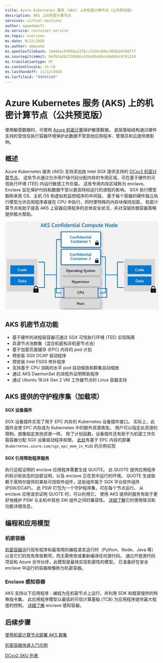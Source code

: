 ```yaml
---
title: Azure Kubernetes 服务 (AKS) 上的机密计算节点（公共预览版）
description: AKS 上的机密计算节点
services: virtual-machines
author: agowdamsft
ms.service: container-service
ms.topic: overview
ms.date: 9/22/2020
ms.author: amgowda
ms.openlocfilehash: 1b945ac9f656a227bcc3335cb0ec995626f98f77
ms.sourcegitcommit: 04fb3a2b272d4bbc43de5b4dbceda9d4c9701310
ms.translationtype: HT
ms.contentlocale: zh-CN
ms.lasthandoff: 11/12/2020
ms.locfileid: "94564168"
---
```

# <a name="confidential-computing-nodes-on-azure-kubernetes-service-public-preview"></a>Azure Kubernetes 服务 (AKS) 上的机密计算节点（公共预览版）

使用敏感数据时，可使用 [Azure 机密计算](overview.md)保护敏感数据。 底层基础结构通过硬件支持的受信任执行容器环境保护此数据不受其他应用程序、管理员和云提供商影响。

## <a name="overview"></a>概述

Azure Kubernetes 服务 (AKS) 支持添加由 Intel SGX 提供支持的 [DCsv2 机密计算节点](confidential-computing-enclaves.md)。 这些节点通过允许用户级代码分配内存的专用区域，可在基于硬件的可信执行环境 (TEE) 内运行敏感工作负载。 这些专用内存区域称为 enclave。 Enclave 旨在保护代码和数据不受以更高特权运行的进程的影响。 SGX 执行模型删除来宾 OS、主机 OS 和虚拟机监控程序的中间层。 基于每个容器的硬件独立执行模型允许应用程序直接在 CPU 中执行，同时使特殊的内存块保持加密。 机密计算节点有助于提高 AKS 上容器应用程序的总体安全状况，并对深层防御容器策略提供极大帮助。 

![sgx 节点概述](./media/confidential-nodes-aks-overview/sgxaksnode.jpg)

## <a name="aks-confidential-nodes-features"></a>AKS 机密节点功能

- 基于硬件的进程级容器可通过 SGX 可信执行环境 (TEE) 实现隔离 
- 异源节点池群集（混合机密和非机密节点池）
- 基于加密页面缓存 (EPC) 内存的 pod 计划
- 预安装 SGX DCAP 驱动程序
- 预安装 Intel FSGS 修补程序
- 支持基于 CPU 消耗的水平 pod 自动缩放和群集自动缩放
- 通过 AKS DaemonSet 的进程外证明帮助程序
- 通过 Ubuntu 18.04 Gen 2 VM 工作器节点的 Linux 容器支持

## <a name="aks-provided-daemon-sets-addon"></a>AKS 提供的守护程序集（加载项）

#### <a name="sgx-device-plugin"></a>SGX 设备插件 <a id="sgx-plugin"></a>

SGX 设备插件实现了用于 EPC 内存的 Kubernetes 设备插件接口。 实际上，此插件会使 EPC 内存成为 Kubernetes 中的额外资源类型。 用户可以指定此资源的限制，就像指定其他资源一样。 除了计划函数，设备插件还有助于为机密工作负载容器分配 SGX 设备驱动程序权限。 [此处](https://github.com/Azure-Samples/confidential-computing/blob/main/containersamples/helloworld/helm/templates/helloworld.yaml)有基于 EPC 内存的部署 (`kubernetes.azure.com/sgx_epc_mem_in_MiB`) 的示例实现

#### <a name="sgx-quote-helper-service"></a>SGX 引用帮助程序服务 <a id="sgx-quote"></a>

执行远程证明的 enclave 应用程序需要生成 QUOTE。 此 QUOTE 提供应用程序的标识和状态的加密证明，以及 enclave 正在其中运行的环境。 QUOTE 生成依赖于英特尔提供的某些可信软件组件，这些组件属于 SGX 平台软件组件 (PSW/DCAP)。 此 PSW 打包为一个守护程序集，可在每个节点运行。 从 enclave 应用请求证明 QUOTE 时，可以利用它。 使用 AKS 提供的服务有助于更好地维护 PSW 与主机中其他 SW 组件之间的兼容性。 [详细了解](confidential-nodes-out-of-proc-attestation.md)它的使用情况和功能详细信息。

## <a name="programming--application-models"></a>编程和应用模型

### <a name="confidential-containers"></a>机密容器

[机密容器](confidential-containers.md)运行现有程序和最常用的编程语言运行时（Python、Node、Java 等）以及它们的现有库依赖项，而无需修改或重新编译任何源代码。 通过开放源代码项目和 Azure 合作伙伴，此模型是最快实现机密性的模型。 已准备好在安全 enclave 中运行的容器映像称为机密容器。

### <a name="enclave-aware-containers"></a>Enclave 感知容器

AKS 支持以下应用程序：编程为在机密节点上运行，并利用 SDK 和框架提供的特殊指令集。 此应用程序模型以最低的可信计算基础 (TCB) 为应用程序提供最大程度的控制。 [详细了解](enclave-aware-containers.md) enclave 感知容器。

## <a name="next-steps"></a>后续步骤

[使用机密计算节点部署 AKS 群集](./confidential-nodes-aks-get-started.md)

[机密容器快速入门示例](https://github.com/Azure-Samples/confidential-container-samples)

[DCsv2 SKU 列表](../virtual-machines/dcv2-series.md)

<!-- LINKS - external -->
[Azure Attestation]: ../attestation/index.yml


<!-- LINKS - internal -->
[DC Virtual Machine]: /confidential-computing/virtual-machine-solutions